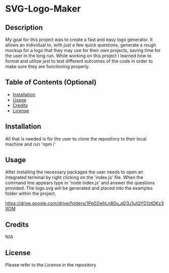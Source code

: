 # SVG-Logo-Maker

## Description

My goal for this project was to create a fast and easy logo generator. It allows an individual to, with just a few quick questions, generate a rough mockup for a logo that they may use for their own projects, saving time for the user in the long run.  While working on this project I learned how to format and utilize jest to test different outcomes of the code in order to make sure they are functioning properly. 

## Table of Contents (Optional)

- [Installation](#installation)
- [Usage](#usage)
- [Credits](#credits)
- [License](#license)

## Installation

All that is needed is for the user to clone the repository to their local machine and run 'npm i'

## Usage

After installing the necessary packages the user needs to open an integrated terminal by right clicking on the 'index.js' file. When the command line appears type in 'node index.js' and answer the questions provided.  The logo.svg will be generated and placed into the examples folder within the project.


https://drive.google.com/drive/folders/1Pp02whLn80u_qD3J1uIQYD1ztDKz3XOM

## Credits

N/A

## License

Please refer to the License in the repository
